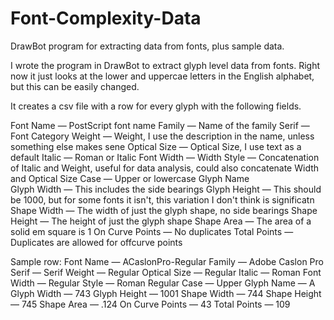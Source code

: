 # Font-Complexity-Data
DrawBot program for extracting data from fonts, plus sample data.

I wrote the program in DrawBot to extract glyph level data from fonts. Right now it just looks at the lower and uppercae letters in the English alphabet, but this can be easily changed. 

It creates a csv file with a row for every glyph with the following fields.

Font Name	— PostScript font name
Family	  — Name of the family
Serif     — Font Category
Weight	  — Weight, I use the description in the name, unless something else makes sene
Optical Size — Optical Size, I use text as a default
Italic     — Roman or Italic
Font Width — Width 
Style	     — Concatenation of Italic and Weight, useful for data analysis, could also concatenate Width and Optical Size
Case	     — Upper or lowercase
Glyph Name  
Glyph Width  — This includes the side bearings
Glyph Height — This should be 1000, but for some fonts it isn't, this variation I don't think is significatn
Shape Width	 — The width of just the glyph shape, no side bearings
Shape Height —	The height of just the glyph shape
Shape Area   — The area of a solid em square is 1
On Curve Points	— No duplicates
Total Points — Duplicates are allowed for offcurve points

Sample row:
Font Name	— ACaslonPro-Regular
Family	  — Adobe Caslon Pro
Serif     — Serif
Weight	  — Regular
Optical Size — Regular
Italic     — Roman
Font Width — Regular
Style	     — Roman Regular
Case	     — Upper
Glyph Name — A
Glyph Width — 743
Glyph Height — 1001
Shape Width	 — 744
Shape Height — 745
Shape Area	 — .124
On Curve Points	— 43
Total Points — 109
